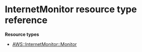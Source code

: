 # InternetMonitor resource type reference<a name="AWS_InternetMonitor"></a>

**Resource types**
+ [AWS::InternetMonitor::Monitor](aws-resource-internetmonitor-monitor.md)